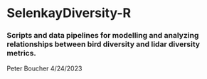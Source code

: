 # SelenkayDiversity-R
### Scripts and data pipelines for modelling and analyzing relationships between bird diversity and lidar diversity metrics.
Peter Boucher
4/24/2023
